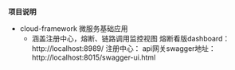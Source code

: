 **项目说明** 
- cloud-framework 微服务基础应用
   - 涵盖注册中心，熔断、链路调用监控视图
   熔断看版dashboard：http://localhost:8989/
   注册中心：
   api网关swagger地址：http://localhost:8015/swagger-ui.html
   



